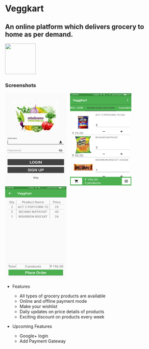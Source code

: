 # Veggkart
## An online platform which delivers grocery to home as per demand.
<img src="http://www.free-icons-download.net/images/shopping-cart-logo-icon-74183.png" width="100" height="100"/>

### Screenshots
<img src="https://raw.githubusercontent.com/Dex1019/Veggkart/master/screenshot/1.png" width="200" height="300"/> &nbsp; <img src="https://raw.githubusercontent.com/Dex1019/Veggkart/master/screenshot/2.png" width="200" height="300"/>
<img src="https://raw.githubusercontent.com/Dex1019/Veggkart/master/screenshot/3.png" width="200" height="300"/>

+ Features
  - All types of grocery products are available
  - Online and offline payment mode
  - Make your wishlist
  - Daily updates on price details of products
  - Exciting discount on products every week
  
+ Upcoming Features
  - Google+ login 
  - Add Payment Gateway
 
